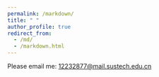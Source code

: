 ```yaml
---
permalink: /markdown/
title: " "
author_profile: true
redirect_from: 
  - /md/
  - /markdown.html
---
```


Please email me: 12232877@mail.sustech.edu.cn
